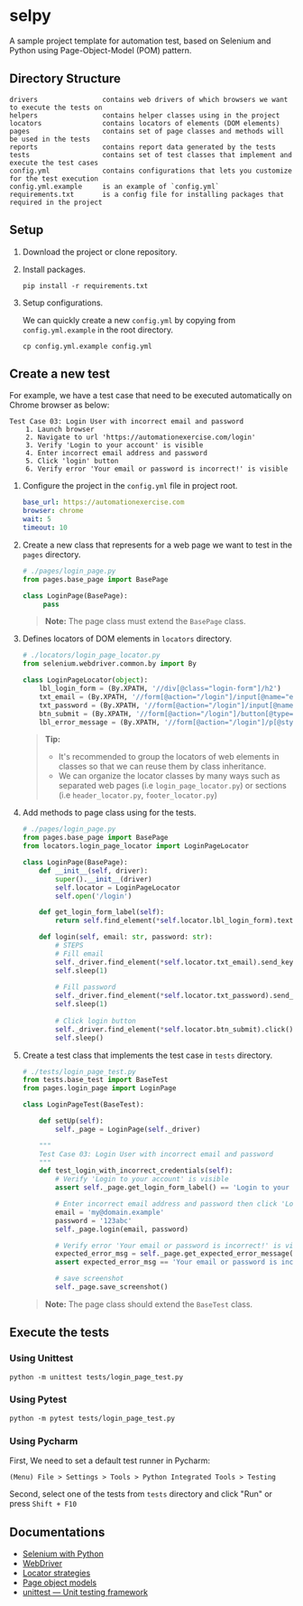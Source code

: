 # selpy
A sample project template for automation test, based on Selenium and Python using Page-Object-Model (POM) pattern.

## Directory Structure

``` 
drivers                contains web drivers of which browsers we want to execute the tests on 
helpers                contains helper classes using in the project 
locators               contains locators of elements (DOM elements)               
pages                  contains set of page classes and methods will be used in the tests
reports                contains report data generated by the tests       
tests                  contains set of test classes that implement and execute the test cases
config.yml             contains configurations that lets you customize for the test execution 
config.yml.example     is an example of `config.yml`
requirements.txt       is a config file for installing packages that required in the project
```

## Setup 
1. Download the project or clone repository.
2. Install packages.
    ```shell
    pip install -r requirements.txt
    ```
3. Setup configurations.
   
   We can quickly create a new `config.yml` by copying from `config.yml.example` in the root directory.
   ```shell
   cp config.yml.example config.yml
   ```

   
## Create a new test
For example, we have a test case that need to be executed automatically on Chrome browser as below:
```text
Test Case 03: Login User with incorrect email and password
    1. Launch browser
    2. Navigate to url 'https://automationexercise.com/login'
    3. Verify 'Login to your account' is visible
    4. Enter incorrect email address and password
    5. Click 'login' button
    6. Verify error 'Your email or password is incorrect!' is visible
```
1. Configure the project in the `config.yml` file in project root.
   ```yaml
   base_url: https://automationexercise.com
   browser: chrome
   wait: 5
   timeout: 10
   ```

2. Create a new class that represents for a web page we want to test in the `pages` directory.

   ```python
   # ./pages/login_page.py
   from pages.base_page import BasePage
   
   class LoginPage(BasePage):
        pass
   ```

   >    **Note:**
   >    The page class must extend the `BasePage` class.

3. Defines locators of DOM elements in `locators` directory.

   ```python
   # ./locators/login_page_locator.py
   from selenium.webdriver.common.by import By

   class LoginPageLocator(object):
       lbl_login_form = (By.XPATH, '//div[@class="login-form"]/h2')
       txt_email = (By.XPATH, '//form[@action="/login"]/input[@name="email"]')
       txt_password = (By.XPATH, '//form[@action="/login"]/input[@name="password"]')
       btn_submit = (By.XPATH, '//form[@action="/login"]/button[@type="submit"]')
       lbl_error_message = (By.XPATH, '//form[@action="/login"]/p[@style="color: red;"]')
   ```

   > **Tip:**    
   > - It's recommended to group the locators of web elements in classes so that we can reuse them by class inheritance.
   > - We can organize the locator classes by many ways such as separated web pages (i.e `login_page_locator.py`) or sections (i.e `header_locator.py`, `footer_locator.py`)

4. Add methods to page class using for the tests.
   ```python
   # ./pages/login_page.py
   from pages.base_page import BasePage
   from locators.login_page_locator import LoginPageLocator

   class LoginPage(BasePage):
       def __init__(self, driver):
           super().__init__(driver)
           self.locator = LoginPageLocator
           self.open('/login')
   
       def get_login_form_label(self):
           return self.find_element(*self.locator.lbl_login_form).text
   
       def login(self, email: str, password: str):
           # STEPS        
           # Fill email
           self._driver.find_element(*self.locator.txt_email).send_keys(email)
           self.sleep(1)
           
           # Fill password
           self._driver.find_element(*self.locator.txt_password).send_keys(password)
           self.sleep(1)
           
           # Click login button
           self._driver.find_element(*self.locator.btn_submit).click()
           self.sleep()
   ```

5. Create a test class that implements the test case in `tests` directory.

   ```python
   # ./tests/login_page_test.py
   from tests.base_test import BaseTest
   from pages.login_page import LoginPage

   class LoginPageTest(BaseTest):

       def setUp(self):
           self._page = LoginPage(self._driver)
   
       """
       Test Case 03: Login User with incorrect email and password
       """
       def test_login_with_incorrect_credentials(self):
           # Verify 'Login to your account' is visible
           assert self._page.get_login_form_label() == 'Login to your account'
   
           # Enter incorrect email address and password then click 'Login'
           email = 'my@domain.example'
           password = '123abc'
           self._page.login(email, password)
   
           # Verify error 'Your email or password is incorrect!' is visible
           expected_error_msg = self._page.get_expected_error_message()
           assert expected_error_msg == 'Your email or password is incorrect!'
   
           # save screenshot
           self._page.save_screenshot() 
   ```

   >    **Note:**
   >    The page class should extend the `BaseTest` class.



## Execute the tests
### Using Unittest
```shell
python -m unittest tests/login_page_test.py
```

### Using Pytest
```
python -m pytest tests/login_page_test.py
```

### Using Pycharm
First, We need to set a default test runner in Pycharm:
```text
(Menu) File > Settings > Tools > Python Integrated Tools > Testing
```
Second, select one of the tests from `tests` directory and click "Run" or press `Shift + F10`

## Documentations
- [Selenium with Python](https://selenium-python.readthedocs.io/index.html)
- [WebDriver](https://www.selenium.dev/documentation/webdriver/)
- [Locator strategies](https://www.selenium.dev/documentation/webdriver/elements/locators/)
- [Page object models](https://www.selenium.dev/documentation/test_practices/encouraged/page_object_models/)
- [unittest — Unit testing framework](https://docs.python.org/3/library/unittest.html)
